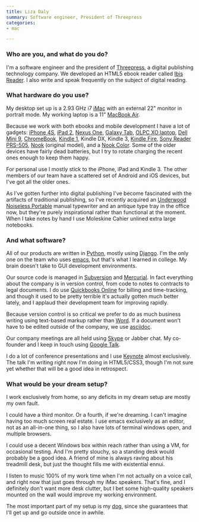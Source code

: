 ```yaml
---
title: Liza Daly
summary: Software engineer, President of Threepress
categories:
- mac

---
```


### Who are you, and what do you do?

I'm a software engineer and the president of [Threepress](http://threepress.org/ "A digital publishing consultancy."), a digital publishing technology company. We developed an HTML5 ebook reader called [Ibis Reader][ibis-reader]. I also write and speak frequently on the subject of digital reading.

### What hardware do you use?

My desktop set up is a 2.93 GHz i7 [iMac][] with an external 22" monitor in portrait mode. My working laptop is a 11" [MacBook Air][macbook-air].

Because we work with both ebooks and mobile development I have a lot of gadgets: [iPhone 4S][iphone-4s], [iPad 2][ipad-2], [Nexus One][nexus-one], [Galaxy Tab][galaxy-tab], [OLPC XO laptop][xo], [Dell Mini 9][inspiron-mini-9], [ChromeBook][], [Kindle 1][kindle], Kindle DX, Kindle 3, [Kindle Fire][kindle-fire], [Sony Reader PRS-505][prs-505], [Nook][] (original model), and a [Nook Color][nook-color]. Some of the older devices have fairly dead batteries, but I try to rotate charging the recent ones enough to keep them happy.

For personal use I mostly stick to the iPhone, iPad and Kindle 3. The other members of our team have a scattered set of Android and iOS devices, but I've got all the older ones.

As I've gotten further into digital publishing I've become fascinated with the artifacts of traditional publishing, so I've recently acquired an [Underwood Noiseless Portable][noiseless-portable] manual typewriter and an antique type tray in the office now, but they're purely inspirational rather than functional at the moment. When I take notes by hand I use Moleskine Cahier unlined extra large notebooks.

### And what software?

All of our products are written in [Python][], mostly using [Django][]. I'm the only one on the team who uses [emacs][], but that's what I learned in college. My brain doesn't take to GUI development environments.

Our source code is managed in [Subversion][] and [Mercurial][]. In fact everything about the company is in version control, from code to notes to contracts to legal documents. I do use [Quickbooks Online][quickbooks-online] for billing and time-tracking, and though it used to be pretty terrible it's actually gotten much better lately, and I applaud their development team for improving rapidly.

Because version control is so critical we prefer to do as much business writing using text-based markup rather than [Word][]. If a document won't have to be edited outside of the company, we use [asciidoc][].

Our company meetings are all held using [Skype][] or Jabber chat. My co-founder and I keep in touch using [Google Talk][google-talk].

I do a lot of conference presentations and I use [Keynote][] almost exclusively. The talk I'm writing right now I'm doing in HTML5/CSS3, though I'm not sure yet whether that will be a good idea in retrospect.

### What would be your dream setup?

I work exclusively from home, so any deficits in my dream setup are mostly my own fault.

I could have a third monitor. Or a fourth, if we're dreaming. I can't imagine having too much screen real estate. I use emacs exclusively as an editor, not as an all-in-one thing, so I also have lots of terminal windows open, and multiple browsers.

I could use a decent Windows box within reach rather than using a VM, for occasional testing. And I'm pretty slouchy, so a standing desk would probably be a good idea. A friend of mine is always raving about his treadmill desk, but just the thought fills me with existential ennui.

I listen to music 100% of my work time when I'm not actually on a voice call, and right now that just goes through my iMac speakers. That's fine, and I definitely don't want more desk clutter, but I bet some high-quality speakers mounted on the wall would improve my working environment.

The most important part of my setup is my [dog](http://www.flickr.com/photos/lizadaly/2950779568/lightbox/ "Liza's dog."), since she guarantees that I'll get up and go outside once in awhile.

[chromebook]: http://www.google.com/intl/en/chrome/devices/features/ "A laptop built for only running Web apps."
[galaxy-tab]: https://www.samsung.com/global/microsite/galaxytab/ "An Android-based tablet."
[imac]: https://www.apple.com/imac/ "An all-in-one computer."
[inspiron-mini-9]: https://www.dell.com/us/dfh/p/inspiron-mini9/pd "A 9 inch netbook."
[ipad-2]: https://www.apple.com/ipad/ "A tablet device."
[iphone-4s]: https://en.wikipedia.org/wiki/IPhone_4S "A smartphone."
[kindle-fire]: https://www.amazon.com/Kindle-Fire-Amazon-Tablet/dp/B0051VVOB2 "An Android-based tablet."
[kindle]: https://www.amazon.com/Kindle-Ereader-ebook-reader/dp/B007HCCNJU "A digital book reader."
[macbook-air]: https://www.apple.com/macbook-air/ "A very thin laptop."
[nexus-one]: https://en.wikipedia.org/wiki/Nexus_One "An Android-based smartphone."
[noiseless-portable]: http://mytypewriter.com/underwoodnoiselessportableoflate1930s.aspx "A typewriter."
[nook-color]: https://en.wikipedia.org/wiki/Nook_Color "A colour ereader tablet."
[nook]: https://en.wikipedia.org/wiki/Barnes_%26_Noble_Nook_1st_Edition "An ereader tablet."
[prs-505]: http://en.wikipedia.org/wiki/Sony_Reader#PRS-505 "An ebook reader."
[xo]: http://laptop.org/en/laptop/ "A laptop designed for children in developing countries."
[asciidoc]: http://www.methods.co.nz/asciidoc/ "A text file format and software that's easily translated to other formats."
[django]: https://www.djangoproject.com/ "A Python-based web framework."
[emacs]: http://www.gnu.org/software/emacs/ "A free open-source text editor."
[google-talk]: https://en.wikipedia.org/wiki/Google_Talk "Google's own audio/video/text chat system."
[ibis-reader]: http://www.gutenbergnews.org/20100927/ibis-reader/ "A web-based ePub reader."
[keynote]: https://www.apple.com/keynote/ "Presentation software for the Mac."
[mercurial]: https://www.mercurial-scm.org/ "A version control system."
[python]: https://www.python.org/ "An interpreted scripting language."
[quickbooks-online]: https://quickbooks.intuit.com/ "Web-based finance and accounting."
[skype]: https://www.skype.com/en/ "Voice and video chat software."
[subversion]: http://subversion.tigris.org/ "A version control system."
[word]: https://products.office.com/en-us/word "A document editor."
